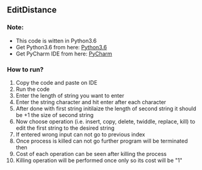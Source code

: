 ## EditDistance
### Note:
* This code is witten in Python3.6
* Get Python3.6 from here: [Python3.6](https://www.python.org/downloads/)
* Get PyCharm IDE from here: [PyCharm](https://www.jetbrains.com/pycharm-edu/download/#section=windows)
### How to run?
1. Copy the code and paste on IDE
2. Run the code
3. Enter the length of string you want to enter
4. Enter the string character and hit enter after each character
5. After done with first string initilaize the length of second string it should be +1 the size of second string
6. Now choose operation (i.e. insert, copy, delete, twiddle, replace, kill) to edit the first string to the desired string
7. If entered wrong input can not go to previous index
8. Once process is killed can not go further program will be terminated then
9. Cost of each operation can be seen after killing the process
10. Killing operation will be performed once only so its cost will be "1"

